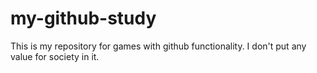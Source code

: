 # my-github-study
This is my repository for games with github functionality. I don't put any value for society in it.
